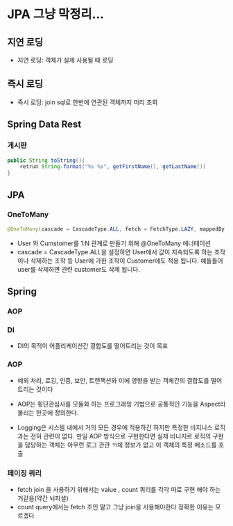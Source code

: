 # JPA 그냥 막정리...


## 지연 로딩
* 지연 로딩: 객체가 실제 사용될 때 로딩


## 즉시 로딩
* 즉시 로딩: join sql로 한번에 연관된 객체까지 미리 조회

## Spring Data Rest

### 게시판


```java
public String toString(){
	retrun String.format("%s %s", getFirstName(), getLastName())
}
```


## JPA

### OneToMany

```java
@OneToMany(cascade = CascadeType.ALL, fetch = FetchType.LAZY, mappedBy = "user")
```
 * User 와 Cumstomer를 1:N 관계로 만들기 위해 @OneToMany 에너테이션
 * cascade = CascadeType.ALL을 설정하면 User에서 값이 지속되도록 하는 조작이나 삭제하는 조작 등 User에 가한 조작이 Customer에도 적용 됩니다. 예들들어 user를 삭제하면 관련 customer도 삭제 됩니다.


## Spring

### AOP

### DI

* DI의 목적이 어플리케이션간 결합도를 떨어트리는 것이 목표

### AOP
* 예외 처리, 로깅, 인증, 보안, 트랜잭션와 이에 영향을 받는 객체간의 결합도를 떨어트리는 것이다
* AOP는 횡단관심사를 모듈화 하는 프로그래밍 기법으로 공통적인 기능을 Aspect라 불리는 한곳에 정의한다.

* Logging은 시스템 내에서 거의 모든 경우에 적용하긴 하지만 특정한 비지니스 로직과는 전혀 관련이 없다. 만일 AOP 방식으로 구현한다면 실제 비니지르 로직의 구현을 담당하는 객체는 아무런 로그 관관 ㄲ체 정보가 없고 이 객체의 특정 메소드를 호출


### 페이징 쿼리
* fetch join 을 사용하기 위해서는 value , count  쿼리를 각각 따로 구현 해야 하는 거같음(약간 뇌피셜)
* count query에서는 fetch 조인 말고 그냥 join을 사용해야한다 정확한 이유는 모르겠다
